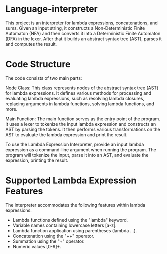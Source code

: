 # Language-interpreter
This project is an interpreter for lambda expressions, concatenations, and sums. Given an input string, it constructs a Non-Deterministic Finite Automaton (NFA) and then converts it into a Deterministic Finite Automaton (DFA) in the lexer. After that it builds an abstract syntax tree (AST), parses it and computes the result.

# Code Structure
The code consists of two main parts:

Node Class: This class represents nodes of the abstract syntax tree (AST) for lambda expressions. It defines various methods for processing and evaluating lambda expressions, such as resolving lambda closures, replacing arguments in lambda functions, solving lambda functions, and more.

Main Function: The main function serves as the entry point of the program. It uses a lexer to tokenize the input lambda expression and constructs an AST by parsing the tokens. It then performs various transformations on the AST to evaluate the lambda expression and print the result.

To use the Lambda Expression Interpreter, provide an input lambda expression as a command-line argument when running the program. The program will tokenize the input, parse it into an AST, and evaluate the expression, printing the result.

# Supported Lambda Expression Features
The interpreter accommodates the following features within lambda expressions:
- Lambda functions defined using the "lambda" keyword.
- Variable names containing lowercase letters [a-z].
- Lambda function application using parentheses (lambda ...).
- Concatenation using the "++" operator.
- Summation using the "+" operator.
- Numeric values [0-9]+.

